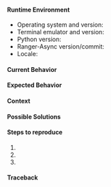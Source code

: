 <!--
    Thank you for contributing to ranger-async by opening this issue.
    Please check through this list, so you can be as helpful as possible:

    1. Was this issue already reported?  Please do a quick search.
    2. Maybe the problem is solved in the current master branch already?
       Simply clone ranger-async's git repository and run ./ranger_async.py to find out.
    3. Provide all the relevant information, as outlined in this template.
       Feel free to remove any sections you don't need.
-->

#### Runtime Environment
<!-- Retrieve Python/ranger-async version and locale with `ranger-async --version` -->
- Operating system and version: 
- Terminal emulator and version: 
- Python version: 
- Ranger-Async version/commit: 
- Locale: 

#### Current Behavior

#### Expected Behavior

#### Context
<!-- How has this issue affected you?  What are you trying to accomplish? -->

#### Possible Solutions

#### Steps to reproduce
1. 
2. 
3. 

#### Traceback
<!-- If ranger-async crashes, paste the traceback in the quotes below. -->
```

```
